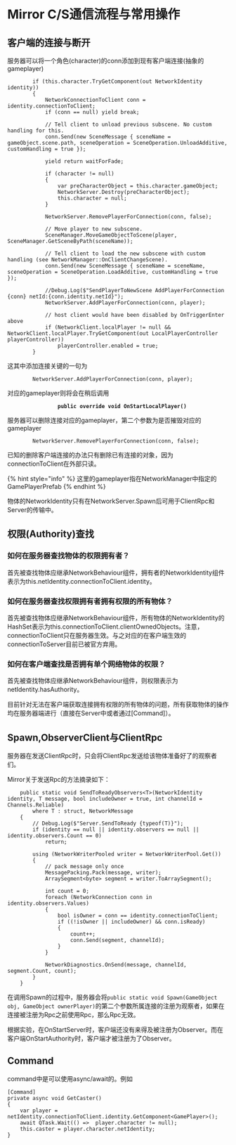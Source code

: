 # Mirror C/S通信流程与常用操作

## 客户端的连接与断开

服务器可以将一个角色(character)的conn添加到现有客户端连接(抽象的gameplayer)

```
		if (this.character.TryGetComponent(out NetworkIdentity identity))
		{
			NetworkConnectionToClient conn = identity.connectionToClient;
			if (conn == null) yield break;

			// Tell client to unload previous subscene. No custom handling for this.
			conn.Send(new SceneMessage { sceneName = gameObject.scene.path, sceneOperation = SceneOperation.UnloadAdditive, customHandling = true });

			yield return waitForFade;

			if (character != null)
			{
				var preCharacterObject = this.character.gameObject;
				NetworkServer.Destroy(preCharacterObject);
				this.character = null;
			}

			NetworkServer.RemovePlayerForConnection(conn, false);

			// Move player to new subscene.
			SceneManager.MoveGameObjectToScene(player, SceneManager.GetSceneByPath(sceneName));

			// Tell client to load the new subscene with custom handling (see NetworkManager::OnClientChangeScene).
			conn.Send(new SceneMessage { sceneName = sceneName, sceneOperation = SceneOperation.LoadAdditive, customHandling = true });

			//Debug.Log($"SendPlayerToNewScene AddPlayerForConnection {conn} netId:{conn.identity.netId}");
			NetworkServer.AddPlayerForConnection(conn, player);

			// host client would have been disabled by OnTriggerEnter above
			if (NetworkClient.localPlayer != null && NetworkClient.localPlayer.TryGetComponent(out LocalPlayerController playerController))
				playerController.enabled = true;
		}
```

这其中添加连接关键的一句为

```
		NetworkServer.AddPlayerForConnection(conn, player);
```

对应的gameplayer则将会在稍后调用

<pre><code><strong>                public override void OnStartLocalPlayer()</strong></code></pre>

服务器可以删除连接对应的gameplayer，第二个参数为是否摧毁对应的gameplayer

```
		NetworkServer.RemovePlayerForConnection(conn, false);
```

已知的删除客户端连接的办法只有删除已有连接的对象，因为connectionToClient在外部只读。

{% hint style="info" %}
这里的gameplayer指在NetworkManager中指定的GamePlayerPrefab
{% endhint %}

物体的NetworkIdentity只有在NetworkServer.Spawn后可用于ClientRpc和Server的传输中。

## 权限(Authority)查找

### 如何在服务器查找物体的权限拥有者？

首先被查找物体应继承NetworkBehaviour组件，拥有者的NetworkIdentity组件表示为this.netIdentity.connectionToClient.identity。

### 如何在服务器查找权限拥有者拥有权限的所有物体？

首先被查找物体应继承NetworkBehaviour组件，所有物体的NetworkIdentity的HashSet表示为this.connectionToClient.clientOwnedObjects。注意，connectionToClient只在服务器生效。与之对应的在客户端生效的connectionToServer目前已被官方弃用。

### 如何在客户端查找是否拥有单个网络物体的权限？

首先被查找物体应继承NetworkBehaviour组件，则权限表示为netIdentity.hasAuthority。



目前针对无法在客户端获取连接拥有权限的所有物体的问题，所有获取物体的操作均在服务器端进行（直接在Server中或者通过\[Command]）。

## Spawn,ObserverClient与ClientRpc

服务器在发送ClientRpc时，只会将ClientRpc发送给该物体准备好了的观察者们。

Mirror关于发送Rpc的方法摘录如下：

```
    public static void SendToReadyObservers<T>(NetworkIdentity identity, T message, bool includeOwner = true, int channelId = Channels.Reliable)
        where T : struct, NetworkMessage
    {
        // Debug.Log($"Server.SendToReady {typeof(T)}");
        if (identity == null || identity.observers == null || identity.observers.Count == 0)
            return;

        using (NetworkWriterPooled writer = NetworkWriterPool.Get())
        {
            // pack message only once
            MessagePacking.Pack(message, writer);
            ArraySegment<byte> segment = writer.ToArraySegment();

            int count = 0;
            foreach (NetworkConnection conn in identity.observers.Values)
            {
                bool isOwner = conn == identity.connectionToClient;
                if ((!isOwner || includeOwner) && conn.isReady)
                {
                    count++;
                    conn.Send(segment, channelId);
                }
            }

            NetworkDiagnostics.OnSend(message, channelId, segment.Count, count);
        }
    }
```

在调用Spawn的过程中，服务器会将`public static void Spawn(GameObject obj, GameObject ownerPlayer)`的第二个参数所属连接的注册为观察者，如果在连接被注册为Rpc之前使用Rpc，那么Rpc无效。

根据实验，在OnStartServer时，客户端还没有来得及被注册为Observer。而在客户端OnStartAuthority时，客户端才被注册为了Observer。

## Command

command中是可以使用async/await的。例如

```
[Command]
private async void GetCaster()
{
	var player = netIdentity.connectionToClient.identity.GetComponent<GamePlayer>();
	await QTask.Wait(() =>  player.character != null);
	this.caster = player.character.netIdentity;
}
```
